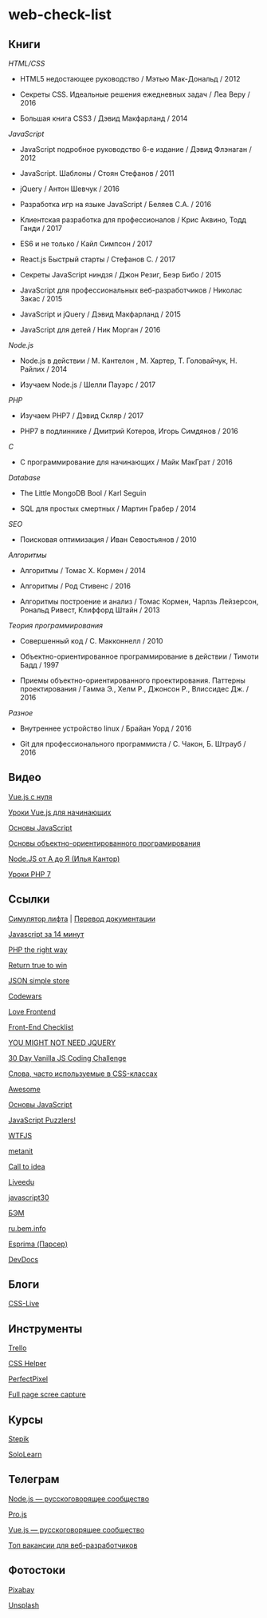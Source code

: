 # web-check-list

## Книги

_HTML/CSS_

* HTML5 недостающее руководство / Мэтью Мак-Дональд / 2012

* Секреты CSS. Идеальные решения ежедневных задач / Леа Веру / 2016

* Большая книга CSS3 / Дэвид Макфарланд / 2014

_JavaScript_

* JavaScript подробное руководство 6-е издание / Дэвид Флэнаган / 2012

* JavaScript. Шаблоны / Стоян Стефанов / 2011

* jQuery / Антон Шевчук / 2016

* Разработка игр на языке JavaScript / Беляев С.А. / 2016

* Клиентская разработка для профессионалов / Крис Аквино, Тодд Ганди / 2017

* ES6 и не только / Кайл Симпсон / 2017

* React.js Быстрый старты / Стефанов С. / 2017

* Секреты JavaScript ниндзя / Джон Резиг, Беэр Бибо / 2015

* JavaScript для профессиональных веб-разработчиков / Николас Закас / 2015

* JavaScript и jQuery / Дэвид Макфарланд / 2015

* JavaScript для детей / Ник Морган / 2016

_Node.js_

* Node.js в действии / М. Кантелон , М. Хартер, T. Головайчук, Н. Райлих / 2014

* Изучаем Node.js / Шелли Пауэрс / 2017

_PHP_

* Изучаем PHP7 / Дэвид Скляр / 2017

* PHP7 в подлиннике / Дмитрий Котеров, Игорь Симдянов / 2016

_C_

* C программирование для начинающих / Майк МакГрат / 2016

_Database_

* The Little MongoDB Bool / Karl Seguin

* SQL для простых смертных / Мартин Грабер / 2014

_SEO_

* Поисковая оптимизация / Иван Севостьянов / 2010

_Алгоритмы_

* Алгоритмы / Томас Х. Кормен / 2014

* Алгоритмы / Род Стивенс / 2016

* Алгоритмы построение и анализ / Томас Кормен, Чарлзь Лейзерсон, Рональд Ривест, Клиффорд Штайн / 2013

_Теория программирования_

* Совершенный код / С. Макконнелл / 2010

* Объектно-ориентированное программирование в действии / Тимоти Бадд / 1997

* Приемы объектно-ориентированного проектирования. Паттерны проектирования / Гамма Э., Хелм Р., Джонсон Р., Влиссидес Дж. / 2016

_Разное_

* Внутреннее устройство linux / Брайан Уорд / 2016

* Git для профессионального программиста / С. Чакон, Б. Штрауб / 2016

## Видео

[Vue.js с нуля](https://www.youtube.com/playlist?list=PL5r0NkdgM0UOxb4Hl81FV5UIgexwTf8h7)

[Уроки Vue.js для начинающих](https://www.youtube.com/playlist?list=PL0lO_mIqDDFVVNsIt02JBIdBkjNVHIoum)

[Основы JavaScript](https://www.youtube.com/playlist?list=PL363QX7S8MfSxcHzvkNEqMYbOyhLeWwem)

[Основы объектно-ориентированного програмирования](https://www.youtube.com/playlist?list=PL6LDsbZOeyrx462VmH18qS0a9Dw9LwpSu)

[Node.JS от А до Я (Илья Кантор)](https://www.youtube.com/playlist?list=PLsuEohlthXdkRSxJTkmTstWKHgBHsd3Dx)

[Уроки PHP 7](https://www.youtube.com/watch?v=5CPTpFit3hg&list=PLVfMKQXDAhGWCBTca7m-snWrZZkjX2jGB)

## Ссылки

[Симулятор лифта](https://play.elevatorsaga.com) | [Перевод документации](https://cdn.rawgit.com/space2pacman-misc/elevatorsaga-translation/802cb101/index.html)

[Javascript за 14 минут](https://js14min.github.io/)

[PHP the right way](http://getjump.github.io/ru-php-the-right-way/)

[Return true to win](https://returntrue.win)

[JSON simple store](http://myjson.com/)

[Codewars](https://www.codewars.com/)

[Love Frontend](https://vk.com/love_frontend)

[Front-End Checklist](https://github.com/ungear/Front-End-Checklist)

[YOU MIGHT NOT NEED JQUERY](http://youmightnotneedjquery.com/)

[30 Day Vanilla JS Coding Challenge](https://javascript30.com/)

[Слова, часто используемые в CSS-классах](https://github.com/yoksel/common-words)

[Awesome](https://github.com/sindresorhus/awesome)

[Основы JavaScript](https://learn.javascript.ru/first-steps)

[JavaScript Puzzlers!](http://javascript-puzzlers.herokuapp.com/)

[WTFJS](https://wtfjs.com/)

[metanit](https://metanit.com)

[Call to idea](http://www.calltoidea.com/)

[Liveedu](https://www.liveedu.tv/)

[javascript30](https://javascript30.com/)

[БЭМ](https://github.com/CSSSR/sputnik/blob/master/docs/CSS/Methodology/BEM.md)

[ru.bem.info](http://ru.bem.info)

[Esprima (Парсер)](http://esprima.org/)

[DevDocs](http://devdocs.io/)

## Блоги

[CSS-Live](http://css-live.ru/)

## Инструменты

[Trello](http://trello.com)

[CSS Helper](https://lesson-web.ru/modules/css_helper)

[PerfectPixel](http://www.welldonecode.com/perfectpixel/)

[Full page scree capture](https://chrome.google.com/webstore/detail/full-page-screen-capture/fdpohaocaechififmbbbbbknoalclacl)

## Курсы

[Stepik](https://stepik.org/)

[SoloLearn](https://www.sololearn.com/)

## Телеграм

[Node.js — русскоговорящее сообщество](https://t.me/nodejs_ru)

[Pro.js](https://t.me/JSlang)

[Vue.js — русскоговорящее сообщество](https://t.me/vuejs_ru)

[Топ вакансии для веб-разработчиков](https://t.me/webWork)

## Фотостоки

[Pixabay](https://pixabay.com)

[Unsplash](https://unsplash.com)

